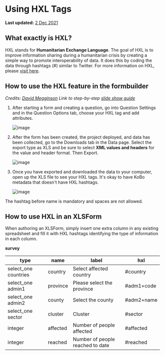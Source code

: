 # Using HXL Tags
**Last updated:** <a href="https://github.com/kobotoolbox/docs/blob/c2e8c882fdd831549c2f7f4474a9d522bafc181b/source/hxl.md" class="reference">2 Dec 2021</a>

## What exactly is HXL?

HXL stands for **Humanitarian Exchange Language**. The goal of HXL is to improve information sharing during a humanitarian crisis by creating a simple way to promote interoperability of data. It does this by coding the data through hashtags (#) similar to Twitter. For more information on HXL, please [visit here](https://hxlstandard.org).

## How to use the HXL feature in the formbuilder

_Credits:  [David Megginson](http://www.megginson.com)_
_Link to step-by-step [slide show guide](https://docs.google.com/presentation/d/123bHSkNh4T30CNq0i37IxOLfrqSC-3V_Khtkf6bIdg0/edit#slide=id.p)_

1. After starting a form and creating a question, go into Question Settings and in the Question Options tab, choose your HXL tag and add attributes.

    ![image](/images/hxl/hxl.gif)

2. After the form has been created, the project deployed, and data has been collected, go to the Downloads tab in the Data page. Select the export type as XLS and be sure to select **XML values and headers** for the value and header format. Then Export.

    ![image](/images/hxl/xml_values.gif)

3. Once you have exported and downloaded the data to your computer, open up the XLS file to see your HXL tags. It's okay to have KoBo metadata that doesn't have HXL hashtags.

    ![image](/images/hxl/xls_affected.jpg)

<p class="note">The hashtag before name is mandatory and spaces are not allowed.</p>

## How to use HXL in an XLSForm

When authoring an XLSForm, simply insert one extra column in any existing spreadsheet and fill it with HXL hashtags identifying the type of information in each column.

__survey__

| type                 | name     | label                            | hxl        |
| ---                  | ---      | ---                              | ---        |
| select_one countries | country  | Select affected country          | #country   |
| select_one admin1    | province | Please select the province       | #adm1+code |
| select_one admin2    | county   | Select the county                | #adm2+name |
| select_one sector    | cluster  | Cluster                          | #sector    |
| integer              | affected | Number of people affected        | #affected  |
| integer              | reached  | Number of people reached to date | #reached   |

